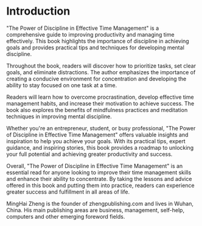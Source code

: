 # Introduction

"The Power of Discipline in Effective Time Management" is a comprehensive guide to improving productivity and managing time effectively. This book highlights the importance of discipline in achieving goals and provides practical tips and techniques for developing mental discipline.

Throughout the book, readers will discover how to prioritize tasks, set clear goals, and eliminate distractions. The author emphasizes the importance of creating a conducive environment for concentration and developing the ability to stay focused on one task at a time.

Readers will learn how to overcome procrastination, develop effective time management habits, and increase their motivation to achieve success. The book also explores the benefits of mindfulness practices and meditation techniques in improving mental discipline.

Whether you're an entrepreneur, student, or busy professional, "The Power of Discipline in Effective Time Management" offers valuable insights and inspiration to help you achieve your goals. With its practical tips, expert guidance, and inspiring stories, this book provides a roadmap to unlocking your full potential and achieving greater productivity and success.

Overall, "The Power of Discipline in Effective Time Management" is an essential read for anyone looking to improve their time management skills and enhance their ability to concentrate. By taking the lessons and advice offered in this book and putting them into practice, readers can experience greater success and fulfillment in all areas of life.

MingHai Zheng is the founder of zhengpublishing.com and lives in Wuhan, China. His main publishing areas are business, management, self-help, computers and other emerging foreword fields.
